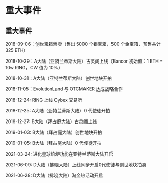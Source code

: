 # 重大事件

## 重大事件

2018-09-06：创世宝箱售卖（售出 5000 个银宝箱，500 个金宝箱，预售共计 325 ETH）

2018-10-29：A大陆（亚特兰蒂斯大陆）古灵阁上线（Bancor 初始值：1 ETH = 10w RING，CW 值为 10%）

2018-10-31：A大陆（亚特兰蒂斯大陆）创世地块开拍

2018-11-05：EvolutionLand 与 OTCMAKER 达成战略合作

2018-12-24: RING 上线 Cybex 交易所

2018-12-25: A大陆（亚特兰蒂斯大陆）0 代使徒开拍

2018-12-27: B大陆（拜占庭大陆）古灵阁上线

2019-01-03: B大陆（拜占庭大陆）创世地块开拍

2019-01-05: B大陆（拜占庭大陆）0 代使徒开拍

2021-03-24: 进化星球熔炉功能在亚特兰蒂斯大陆开启

2021-06-09: D大陆（拂晓大陆）上线同步开启0代使徒与创世地块拍卖

2021-06-28: D大陆（拂晓大陆）淘金热活动开启

